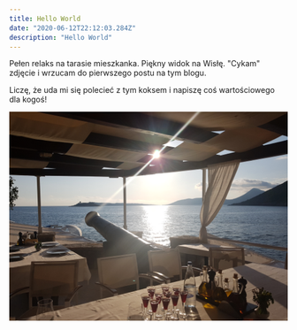 ```yaml
---
title: Hello World
date: "2020-06-12T22:12:03.284Z"
description: "Hello World"
---
```


Pełen relaks na tarasie mieszkanka. Piękny widok na Wisłę. "Cykam" zdjęcie i wrzucam do pierwszego postu na tym blogu.

Liczę, że uda mi się polecieć z tym koksem i napiszę coś wartościowego dla kogoś!

![Widok na Wisłę](./wisla_river.jpg)
